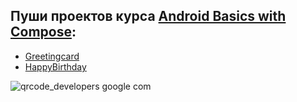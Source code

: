## Пуши проектов курса [Android Basics with Compose](https://developer.android.com/courses/android-basics-compose/course):

- [Greetingcard](https://github.com/ILYA-NASA/AndroidLayouts/tree/master/My%20first%20Android%20apps/Greetingcard)
- [HappyBirthday](https://github.com/ILYA-NASA/AndroidLayouts/tree/master/My%20first%20Android%20apps/HappyBirthday)

![qrcode_developers google com](https://user-images.githubusercontent.com/99810114/225035857-0e9e33f6-abf8-4689-9872-c03735675872.png)
